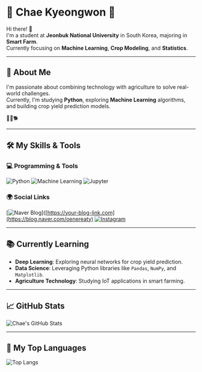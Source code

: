 # 🌱 **Chae Kyeongwon** 🌾

Hi there! 👋  
I'm a student at **Jeonbuk National University** in South Korea, majoring in **Smart Farm**.  
Currently focusing on **Machine Learning**, **Crop Modeling**, and **Statistics**.

---

## 🚀 About Me

I'm passionate about combining technology with agriculture to solve real-world challenges.  
Currently, I'm studying **Python**, exploring **Machine Learning** algorithms, and building crop yield prediction models.

🍡🍇🐕  

---

## 🛠️ My Skills & Tools

### 💻 Programming & Tools

![Python](https://img.shields.io/badge/Python-3776AB?style=flat&logo=python&logoColor=white)
![Machine Learning](https://img.shields.io/badge/Machine%20Learning-FF6F00?style=flat&logo=google&logoColor=white)
![Jupyter](https://img.shields.io/badge/Jupyter-F37626?style=flat&logo=jupyter&logoColor=white)

### 🌍 Social Links

[![Naver Blog](https://img.shields.io/badge/Naver%20Blog-03C75A?style=flat&logo=naver&logoColor=white)]([https://your-blog-link.com](https://blog.naver.com/oenereaty)
[![Instagram](https://img.shields.io/badge/Instagram-E4405F?style=flat&logo=instagram&logoColor=white)](https://www.instagram.com/oenereaty)

---

## 📚 Currently Learning

- **Deep Learning**: Exploring neural networks for crop yield prediction.
- **Data Science**: Leveraging Python libraries like `Pandas`, `NumPy`, and `Matplotlib`.
- **Agriculture Technology**: Studying IoT applications in smart farming.

---

## 📈 GitHub Stats

![Chae's GitHub Stats](https://github-readme-stats.vercel.app/api?username=yourusername&show_icons=true&hide_title=true&theme=radical)

---

## 🌱 My Top Languages

![Top Langs](https://github-readme-stats.vercel.app/api/top-langs/?username=yourusername&layout=compact&theme=radical)
